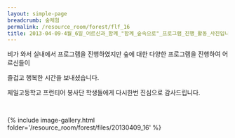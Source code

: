 ```yaml
--- 
layout: simple-page 
breadcrumb: 숲체험 
permalink: /resource_room/forest/flf_16
title: 2013-04-09-4월_6일_어르신과_함께_"함께_숲속으로"_프로그램_진행_활동_사진입니다.
--- 
```

비가 와서 실내에서 프로그램을 진행하였지만 숲에 대한 다양한 프로그램을 진행하여 어르신들이 

즐겁고 행복한 시간을 보내셨습니다.

제일고등학교 프런티어 봉사단 학생들에게 다시한번 진심으로 감사드립니다.

 


{% include image-gallery.html folder='/resource_room/forest/files/20130409_16' %}